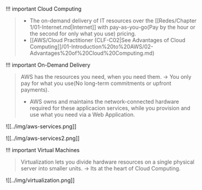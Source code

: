 
!!! important Cloud Computing
> - The on-demand delivery of IT resources over the [[Redes/Chapter 1/01-Internet.md|Internet]] with pay-as-you-go(Pay by the hour or the second for only what you use) pricing.
> - [[AWS/Cloud Practitioner (CLF-C02|See Advantages of Cloud Computing]]/01-Introduction%20to%20AWS/02-Advantages%20of%20Cloud%20Computing.md)


!!! important On-Demand Delivery
> AWS has the resources you need, when you need them. -> You only pay for what you use(No long-term commitments or upfront payments).
> - AWS owns and maintains the network-connected hardware required for these applicacion services, while you provision and use what you need via a Web Application.


![[../img/aws-services.png]]

![[../img/aws-services2.png]]



!!! important Virtual Machines
> Virtualization lets you divide hardware resources on a single physical server into smaller units. -> Its at the heart of Cloud Computing.

![[../img/virtualization.png]]
